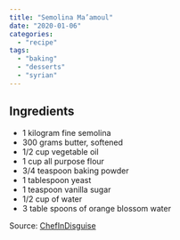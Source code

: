 ```yaml
---
title: "Semolina Ma’amoul"
date: "2020-01-06"
categories: 
  - "recipe"
tags: 
  - "baking"
  - "desserts"
  - "syrian"
---
```


## Ingredients

- 1 kilogram fine semolina
- 300 grams butter, softened
- 1/2 cup vegetable oil
- 1 cup all purpose flour
- 3/4 teaspoon baking powder
- 1 tablespoon yeast
- 1 teaspoon vanilla sugar
- 1/2 cup of water
- 3 table spoons of orange blossom water

Source: [ChefInDisguise](https://chefindisguise.com/2013/08/07/semolina-maamoul-stuffed-cookies-with-dates-and-nuts/)

